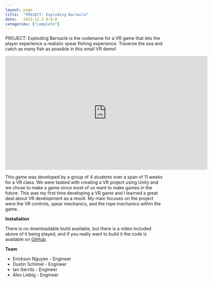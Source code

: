 ```yaml
---
layout: page
title:  "PROJECT: Exploding Barnacle"
date:   2023-12-3 0:0:0
categories: ["complete"]
---
```

PROJECT: Exploding Barnacle is the codename for a VR game that lets the player experience a realistic spear fishing experience. Traverse the sea and catch as many fish as possible in this small VR demo!

<center><iframe width="642" height="362" src="https://www.youtube-nocookie.com/embed/MCjBrkwHUso?si=t9M0YPZxi7DLcRNg" title="YouTube video player" frameborder="0" allow="accelerometer; autoplay; clipboard-write; encrypted-media; gyroscope; picture-in-picture; web-share" referrerpolicy="strict-origin-when-cross-origin" allowfullscreen></iframe></center>

This game was developed by a group of 4 students over a span of 11 weeks for a VR class. We were tasked with creating a VR project using Unity and we chose to make a game since most of us want to make games in the future. This was my first time developing a VR game and I learned a great deal about VR development as a result. My main focuses on the project were the VR controls, spear mechanics, and the rope mechanics within the game. 

**Installation** 

There is no downloadable build available, but there is a video included above of it being played, and if you really want to build it the code is available on [GitHub][expbarn-git].

**Team** 
- Erickson Nguyen - Engineer
- Dustin Schimel - Engineer
- Ian Gerrits - Engineer
- Alex Liebig - Engineer

[expbarn-git]: https://github.com/EricksonTN/PROJECT-Exploding-Barnacle
